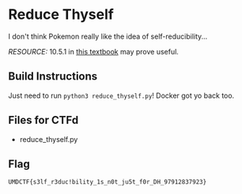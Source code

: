 # Reduce Thyself
I don't think Pokemon really like the idea of self-reducibility...

*RESOURCE:* 10.5.1 in [this textbook](https://crypto.stanford.edu/~dabo/cryptobook/BonehShoup_0_4.pdf) may prove useful.

## Build Instructions
Just need to run `python3 reduce_thyself.py`! Docker got yo back too.

## Files for CTFd
- reduce\_thyself.py

## Flag
`UMDCTF{s3lf_r3duc!bility_1s_n0t_ju5t_f0r_DH_97912837923}`

